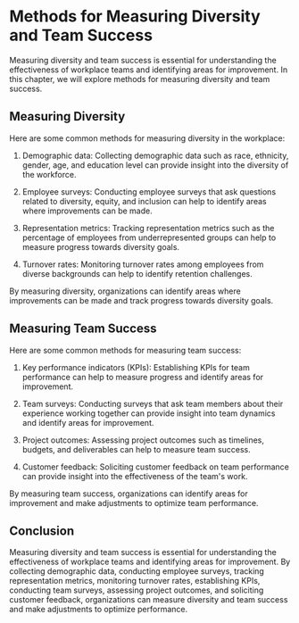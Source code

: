 Methods for Measuring Diversity and Team Success
=================================================================================================

Measuring diversity and team success is essential for understanding the effectiveness of workplace teams and identifying areas for improvement. In this chapter, we will explore methods for measuring diversity and team success.

Measuring Diversity
-------------------

Here are some common methods for measuring diversity in the workplace:

1. Demographic data: Collecting demographic data such as race, ethnicity, gender, age, and education level can provide insight into the diversity of the workforce.

2. Employee surveys: Conducting employee surveys that ask questions related to diversity, equity, and inclusion can help to identify areas where improvements can be made.

3. Representation metrics: Tracking representation metrics such as the percentage of employees from underrepresented groups can help to measure progress towards diversity goals.

4. Turnover rates: Monitoring turnover rates among employees from diverse backgrounds can help to identify retention challenges.

By measuring diversity, organizations can identify areas where improvements can be made and track progress towards diversity goals.

Measuring Team Success
----------------------

Here are some common methods for measuring team success:

1. Key performance indicators (KPIs): Establishing KPIs for team performance can help to measure progress and identify areas for improvement.

2. Team surveys: Conducting surveys that ask team members about their experience working together can provide insight into team dynamics and identify areas for improvement.

3. Project outcomes: Assessing project outcomes such as timelines, budgets, and deliverables can help to measure team success.

4. Customer feedback: Soliciting customer feedback on team performance can provide insight into the effectiveness of the team's work.

By measuring team success, organizations can identify areas for improvement and make adjustments to optimize team performance.

Conclusion
----------

Measuring diversity and team success is essential for understanding the effectiveness of workplace teams and identifying areas for improvement. By collecting demographic data, conducting employee surveys, tracking representation metrics, monitoring turnover rates, establishing KPIs, conducting team surveys, assessing project outcomes, and soliciting customer feedback, organizations can measure diversity and team success and make adjustments to optimize performance.
